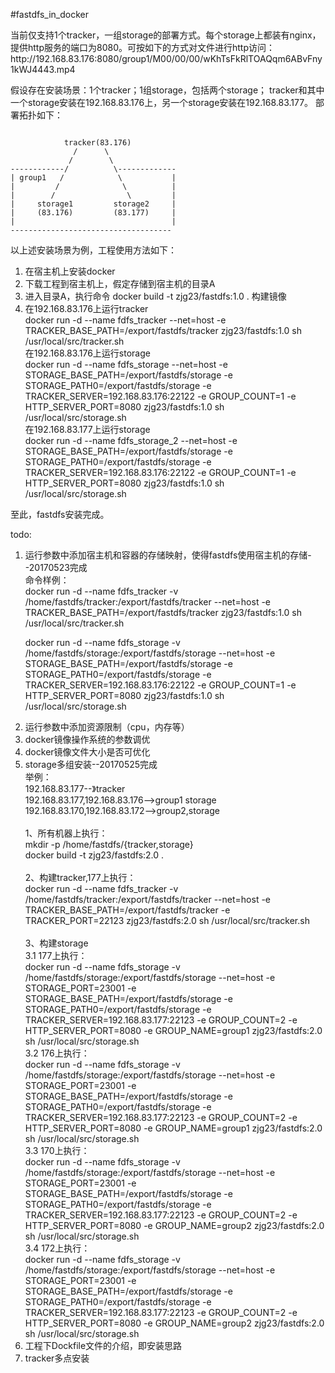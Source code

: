 #fastdfs_in_docker
<p>
当前仅支持1个tracker，一组storage的部署方式。每个storage上都装有nginx，提供http服务的端口为8080。可按如下的方式对文件进行http访问：http://192.168.83.176:8080/group1/M00/00/00/wKhTsFkRlTOAQqm6ABvFny1kWJ4443.mp4
</p>
<p>
假设存在安装场景：1个tracker；1组storage，包括两个storage；
tracker和其中一个storage安装在192.168.83.176上，另一个storage安装在192.168.83.177。
部署拓扑如下：
</p>
<pre><code>
            tracker(83.176)
              /      \
             /        \
------------/          \-------------
| group1   /            \           |
|         /              \          |
|        /                \         |
|     storage1         storage2     |
|     (83.176)         (83.177)     |
|                                   |
------------------------------------
</code></pre>
<p>
以上述安装场景为例，工程使用方法如下：
<ol>
<li>在宿主机上安装docker</li>
<li>下载工程到宿主机上，假定存储到宿主机的目录A</li>
<li>进入目录A，执行命令
   docker build -t zjg23/fastdfs:1.0 .
   构建镜像</li>
<li>在192.168.83.176上运行tracker<br />
   docker run -d --name fdfs_tracker --net=host -e TRACKER_BASE_PATH=/export/fastdfs/tracker zjg23/fastdfs:1.0 sh /usr/local/src/tracker.sh<br />  
   在192.168.83.176上运行storage<br />
   docker run -d --name fdfs_storage --net=host -e STORAGE_BASE_PATH=/export/fastdfs/storage  -e STORAGE_PATH0=/export/fastdfs/storage -e TRACKER_SERVER=192.168.83.176:22122 -e GROUP_COUNT=1 -e HTTP_SERVER_PORT=8080 zjg23/fastdfs:1.0 sh /usr/local/src/storage.sh<br />     
   在192.168.83.177上运行storage<br />     
   docker run -d --name fdfs_storage_2 --net=host -e STORAGE_BASE_PATH=/export/fastdfs/storage  -e STORAGE_PATH0=/export/fastdfs/storage -e TRACKER_SERVER=192.168.83.176:22122 -e GROUP_COUNT=1 -e HTTP_SERVER_PORT=8080 zjg23/fastdfs:1.0 sh /usr/local/src/storage.sh</li>
</ol>
至此，fastdfs安装完成。
</p>

<p>
todo:
<ol>
<li>运行参数中添加宿主机和容器的存储映射，使得fastdfs使用宿主机的存储--20170523完成<br />
命令样例：<br />
docker run -d --name fdfs_tracker  -v /home/fastdfs/tracker:/export/fastdfs/tracker --net=host -e TRACKER_BASE_PATH=/export/fastdfs/tracker zjg23/fastdfs:1.0 sh /usr/local/src/tracker.sh<br />

docker run -d --name fdfs_storage  -v /home/fastdfs/storage:/export/fastdfs/storage --net=host -e STORAGE_BASE_PATH=/export/fastdfs/storage -e STORAGE_PATH0=/export/fastdfs/storage -e TRACKER_SERVER=192.168.83.176:22122 -e GROUP_COUNT=1 -e HTTP_SERVER_PORT=8080 zjg23/fastdfs:1.0 sh /usr/local/src/storage.sh<br />
</li>
<li>运行参数中添加资源限制（cpu，内存等）</li>
<li>docker镜像操作系统的参数调优</li>
<li>docker镜像文件大小是否可优化</li>
<li>storage多组安装--20170525完成<br/>
举例：<br/>
192.168.83.177--》tracker<br/>
192.168.83.177,192.168.83.176-->group1 storage<br/>
192.168.83.170,192.168.83.172-->group2,storage<br/>
<br/>
1、所有机器上执行：<br/>
mkdir -p /home/fastdfs/{tracker,storage}<br/>
docker build -t zjg23/fastdfs:2.0 .<br/> 
<br/>
2、构建tracker,177上执行：<br/>
docker run -d --name fdfs_tracker  -v /home/fastdfs/tracker:/export/fastdfs/tracker --net=host -e TRACKER_BASE_PATH=/export/fastdfs/tracker -e TRACKER_PORT=22123 zjg23/fastdfs:2.0 sh /usr/local/src/tracker.sh<br/>
<br/>
3、构建storage<br/>
3.1 177上执行：<br/>
docker run -d --name fdfs_storage -v /home/fastdfs/storage:/export/fastdfs/storage --net=host -e STORAGE_PORT=23001 -e STORAGE_BASE_PATH=/export/fastdfs/storage -e STORAGE_PATH0=/export/fastdfs/storage -e TRACKER_SERVER=192.168.83.177:22123 -e GROUP_COUNT=2 -e HTTP_SERVER_PORT=8080 -e GROUP_NAME=group1 zjg23/fastdfs:2.0 sh /usr/local/src/storage.sh<br/>
3.2 176上执行：<br/>
docker run -d --name fdfs_storage -v /home/fastdfs/storage:/export/fastdfs/storage --net=host -e STORAGE_PORT=23001 -e STORAGE_BASE_PATH=/export/fastdfs/storage -e STORAGE_PATH0=/export/fastdfs/storage -e TRACKER_SERVER=192.168.83.177:22123 -e GROUP_COUNT=2 -e HTTP_SERVER_PORT=8080 -e GROUP_NAME=group1 zjg23/fastdfs:2.0 sh /usr/local/src/storage.sh<br/>
3.3 170上执行：<br/>
docker run -d --name fdfs_storage -v /home/fastdfs/storage:/export/fastdfs/storage --net=host -e STORAGE_PORT=23001 -e STORAGE_BASE_PATH=/export/fastdfs/storage -e STORAGE_PATH0=/export/fastdfs/storage -e TRACKER_SERVER=192.168.83.177:22123 -e GROUP_COUNT=2 -e HTTP_SERVER_PORT=8080 -e GROUP_NAME=group2 zjg23/fastdfs:2.0 sh /usr/local/src/storage.sh<br/>
3.4 172上执行：<br/>
docker run -d --name fdfs_storage -v /home/fastdfs/storage:/export/fastdfs/storage --net=host -e STORAGE_PORT=23001 -e STORAGE_BASE_PATH=/export/fastdfs/storage -e STORAGE_PATH0=/export/fastdfs/storage -e TRACKER_SERVER=192.168.83.177:22123 -e GROUP_COUNT=2 -e HTTP_SERVER_PORT=8080 -e GROUP_NAME=group2 zjg23/fastdfs:2.0 sh /usr/local/src/storage.sh<br/>

</li>
<li>工程下Dockfile文件的介绍，即安装思路</li>
<li>tracker多点安装</li>
</ol>
</p>